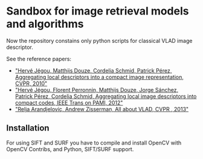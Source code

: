 # Sandbox for image retrieval models and algorithms
Now the repository constains only python scripts for classical VLAD image descriptor.

See the reference papers:
- ["Hervé Jégou, Matthijs Douze, Cordelia Schmid, Patrick Pérez, Aggregating local descriptors into a compact image representation, CVPR, 2010"](https://hal.inria.fr/inria-00548637/document)
- ["Hervé Jégou, Florent Perronnin, Matthijs Douze, Jorge Sánchez, Patrick Pérez, Cordelia Schmid, Aggregating local image descriptors into compact codes, IEEE Trans on PAMI, 2012"](https://hal.inria.fr/inria-00633013/document)
- ["Relja Arandjelovic, Andrew Zisserman, All about VLAD, CVPR , 2013"](https://www.robots.ox.ac.uk/~vgg/publications/2013/arandjelovic13/arandjelovic13.pdf)

## Installation

For using SIFT and SURF you have to compile and install OpenCV with OpenCV Contribs, and Python, SIFT/SURF support. 

